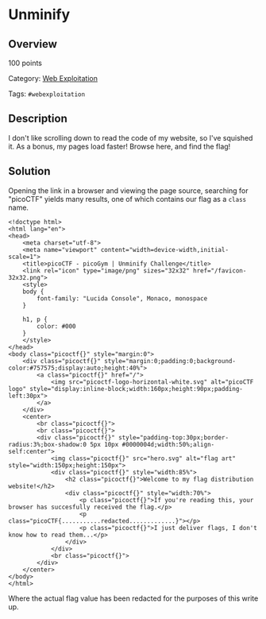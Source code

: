 # Unminify #
 
## Overview ##

100 points

Category: [Web Exploitation](../)

Tags: `#webexploitation`

## Description ##

I don't like scrolling down to read the code of my website, so I've squished it. As a bonus, my pages load faster!
Browse here, and find the flag!

## Solution ##

Opening the link in a browser and viewing the page source, searching for "picoCTF" yields many results, one of which contains our flag as a `class` name.

    <!doctype html>
    <html lang="en">
    <head>
        <meta charset="utf-8">
        <meta name="viewport" content="width=device-width,initial-scale=1">
        <title>picoCTF - picoGym | Unminify Challenge</title>
        <link rel="icon" type="image/png" sizes="32x32" href="/favicon-32x32.png">
        <style>
        body {
            font-family: "Lucida Console", Monaco, monospace
        }

        h1, p {
            color: #000
        }
        </style>
    </head>
    <body class="picoctf{}" style="margin:0">
        <div class="picoctf{}" style="margin:0;padding:0;background-color:#757575;display:auto;height:40%">
            <a class="picoctf{}" href="/">
                <img src="picoctf-logo-horizontal-white.svg" alt="picoCTF logo" style="display:inline-block;width:160px;height:90px;padding-left:30px">
            </a>
        </div>
        <center>
            <br class="picoctf{}">
            <br class="picoctf{}">
            <div class="picoctf{}" style="padding-top:30px;border-radius:3%;box-shadow:0 5px 10px #0000004d;width:50%;align-self:center">
                <img class="picoctf{}" src="hero.svg" alt="flag art" style="width:150px;height:150px">
                <div class="picoctf{}" style="width:85%">
                    <h2 class="picoctf{}">Welcome to my flag distribution website!</h2>
                    <div class="picoctf{}" style="width:70%">
                        <p class="picoctf{}">If you're reading this, your browser has succesfully received the flag.</p>
                        <p class="picoCTF{...........redacted.............}"></p>
                        <p class="picoctf{}">I just deliver flags, I don't know how to read them...</p>
                    </div>
                </div>
                <br class="picoctf{}">
            </div>
        </center>
    </body>
    </html>

Where the actual flag value has been redacted for the purposes of this write up.
